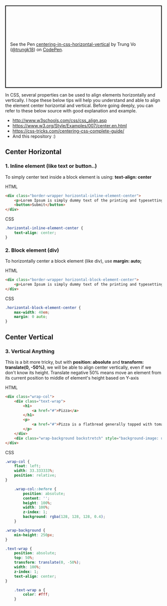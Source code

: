 <p class="codepen" data-height="265" data-theme-id="0" data-default-tab="html,result" data-user="trungk18" data-slug-hash="pbNLpM" style="height: 265px; box-sizing: border-box; display: flex; align-items: center; justify-content: center; border: 2px solid black; margin: 1em 0; padding: 1em;" data-pen-title="centering-in-css-horizontal-vertical">
  <span>See the Pen <a href="https://codepen.io/trungk18/pen/pbNLpM/">
  centering-in-css-horizontal-vertical</a> by Trung Vo (<a href="https://codepen.io/trungk18">@trungk18</a>)
  on <a href="https://codepen.io">CodePen</a>.</span>
</p>
<script async="async" src="https://static.codepen.io/assets/embed/ei.js"></script>

In CSS, several properties can be used to align elements horizontally and vertically. I hope these below tips will help you understand and able to align the element center horizontal and vertical.
Before going deeply, you can refer to these below source with good explanation and example.

- http://www.w3schools.com/css/css_align.asp
- https://www.w3.org/Style/Examples/007/center.en.html
- https://css-tricks.com/centering-css-complete-guide/
- And this repository :)
 
## Center Horizontal

### 1. Inline element (like text or button..)

To simply center text inside a block element is using: __text-align: center__

HTML
```html
<div class="border-wrapper horizontal-inline-element-center">
    <p>Lorem Ipsum is simply dummy text of the printing and typesetting industry.</p>
    <button>Submit</button>
</div>
```

CSS
```css
.horizontal-inline-element-center {
    text-align: center;
}
```

### 2. Block element (div)

To horizontally center a block element (like div), use __margin: auto;__

HTML
```html
<div class="border-wrapper horizontal-block-element-center">
    <p>Lorem Ipsum is simply dummy text of the printing and typesetting industry.</p>
</div>
```

CSS
```css
.horizontal-block-element-center {
    max-width: 40em;
    margin: 0 auto;
}
```

## Center Vertical

### 3. Vertical Anything

This is a bit more tricky, but with __position: absolute__ and __transform: translate(0, -50%)__, we will be able to align center vertically, even if we don't know its height.
Translate negative 50% means move an element from its current position to middle of element's height based on Y-axis

HTML
```html
<div class="wrap-col">
    <div class="text-wrap">
        <h1>
            <a href="#">Pizza</a>
        </h1>
        <p>
            <a href="#">Pizza is a flatbread generally topped with tomato sauce and cheese and baked in an oven</a>
        </p>
    </div>
    <div class="wrap-background backstretch" style="background-image: url(pizza.jpg)"></div>
</div>
```

CSS
```css
.wrap-col {
    float: left;
    width: 33.333333%;
    position: relative;
}

    .wrap-col::before {
        position: absolute;
        content: '';
        height: 100%;
        width: 100%;
        z-index: 1;
        background: rgba(128, 128, 128, 0.4);
    }

.wrap-background {
    min-height: 250px;
}

.text-wrap {
    position: absolute;
    top: 50%;
    transform: translate(0, -50%);
    width: 100%;
    z-index: 1;
    text-align: center;
}

    .text-wrap a {
        color: #fff;
    }
```
